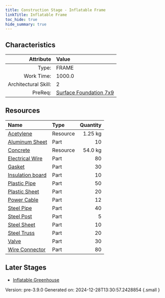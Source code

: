 ```yaml
---
title: Construction Stage - Inflatable Frame
linkTitle: Inflatable Frame
toc_hide: true
hide_summary: true
---
```


## Characteristics

| Attribute      | Value |
|--------:|:------|
|Type:|FRAME|
|Work Time:|1000.0|
|Architectural Skill:|2|
|PreReq:|[Surface Foundation 7x9](/docs/definitions/construction/surface-foundation-7x9)|

## Resources

| Name | Type | Quantity |
|:-----|:-----|-----:|
|[Acetylene](/docs/definitions/resource/acetylene)|Resource|1.25 kg|
|[Aluminum Sheet](/docs/definitions/part/aluminum-sheet)|Part|10|
|[Concrete](/docs/definitions/resource/concrete)|Resource|54.0 kg|
|[Electrical Wire](/docs/definitions/part/electrical-wire)|Part|80|
|[Gasket](/docs/definitions/part/gasket)|Part|30|
|[Insulation board](/docs/definitions/part/insulation-board)|Part|10|
|[Plastic Pipe](/docs/definitions/part/plastic-pipe)|Part|50|
|[Plastic Sheet](/docs/definitions/part/plastic-sheet)|Part|20|
|[Power Cable](/docs/definitions/part/power-cable)|Part|12|
|[Steel Pipe](/docs/definitions/part/steel-pipe)|Part|40|
|[Steel Post](/docs/definitions/part/steel-post)|Part|5|
|[Steel Sheet](/docs/definitions/part/steel-sheet)|Part|10|
|[Steel Truss](/docs/definitions/part/steel-truss)|Part|20|
|[Valve](/docs/definitions/part/valve)|Part|30|
|[Wire Connector](/docs/definitions/part/wire-connector)|Part|80|

## Later Stages
- [Inflatable Greenhouse](/docs/definitions/construction/inflatable-greenhouse)


Version: pre-3.9.0 Generated on: 2024-12-28T13:30:57.2428854
{.small }